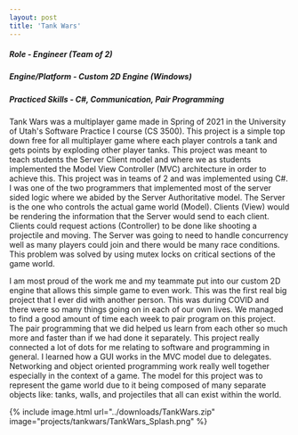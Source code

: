 ```yaml
---
layout: post
title: 'Tank Wars'
---
```


##### Role - Engineer (Team of 2)
##### Engine/Platform - Custom 2D Engine (Windows)
##### Practiced Skills - C#, Communication, Pair Programming

Tank Wars was a multiplayer game made in Spring of 2021 in the University of Utah's Software Practice I course (CS 3500). This project is a simple top down free for all multiplayer game where each player controls a tank and gets points by exploding other player tanks. This project was meant to teach students the Server Client model and where we as students implemented the Model View Controller (MVC) architecture in order to achieve this. This project was in teams of 2 and was implemented using C#. I was one of the two programmers that implemented most of the server sided logic where we abided by the Server Authoritative model. The Server is the one who controls the actual game world (Model). Clients (View) would be rendering the information that the Server would send to each client. Clients could request actions (Controller) to be done like shooting a projectile and moving. The Server was going to need to handle concurrency well as many players could join and there would be many race conditions. This problem was solved by using mutex locks on critical sections of the game world.

I am most proud of the work me and my teammate put into our custom 2D engine that allows this simple game to even work. This was the first real big project that I ever did with another person. This was during COVID and there were so many things going on in each of our own lives. We managed to find a good amount of time each week to pair program on this project. The pair programming that we did helped us learn from each other so much more and faster than if we had done it separately. This project really connected a lot of dots for me relating to software and programming in general. I learned how a GUI works in the MVC model due to delegates. Networking and object oriented programming work really well together especially in the context of a game. The model for this project was to represent the game world due to it being composed of many separate objects like: tanks, walls, and projectiles that all can exist within the world.


{% include image.html url="../downloads/TankWars.zip" image="projects/tankwars/TankWars_Splash.png" %}
